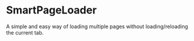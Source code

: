 # SmartPageLoader
A simple and easy way of loading multiple pages without loading/reloading the current tab.  

